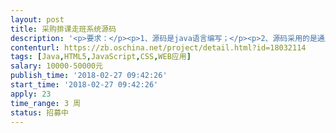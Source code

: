```yaml
---                
layout: post       
title: 采购排课走班系统源码           
description: '<p>要求：</p><p>1、源码是java语言编写；</p><p>2、源码采用的是通用开源框架，如spring、hibernate|mybatis、freemarker、等较稳定的开源框架；</p><p>3、源码中的主要功能模块：核心功能模块包括不限于。【1、学校信息管理模块2、用户管理模块3、角色管理模块4、选课设置5、课程安排6、学生选课7、选课申报8、课程考勤9、学分管理或成绩管理10、统计分析。还有一些通用基础模块，如11安全登陆、12、权限管理等。】</p><p>4、与源码相配套的清晰的文档。如需求文档、概要或详细设计文档、部署脚本和指导文档。</p>'     
contenturl: https://zb.oschina.net/project/detail.html?id=18032114      
tags: [Java,HTML5,JavaScript,CSS,WEB应用]            
salary: 10000-50000元          
publish_time: '2018-02-27 09:42:26'         
start_time: '2018-02-27 09:42:26'           
apply: 23                   
time_range: 3 周              
status: 招募中                  
---                 
```


